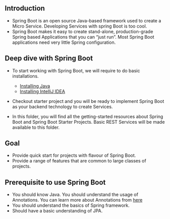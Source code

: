 ## Introduction
*   Spring Boot is an open source Java-based framework used to create a Micro Service. Developing Services with spring Boot is too cool.
*   Spring Boot makes it easy to create stand-alone, production-grade Spring based Applications that you can “just run”. Most Spring Boot applications need very little Spring configuration.

## Deep dive with Spring Boot
*   To start working with Spring Boot, we will require to do basic installations.

    *   [Installing Java](https://www.java.com/en/download/help/download_options.html)<br>
    *   [Installing IntelliJ IDEA](https://www.jetbrains.com/help/idea/installation-guide.html)

*   Checkout starter project and you will be ready to implement Spring Boot as your backend technology to create Services.<br>

*   In this folder, you will find all the getting-started resources about Spring Boot and Spring Boot Starter Projects. Basic REST Services will be made available to this folder.

## Goal
*   Provide quick start for projects with flavour of Spring Boot.<br>
*   Provide a range of features that are common to large classes of projects.

## Prerequisite to use Spring Boot
*   You should know Java. You should understand the usage of Annotations. You can learn more about Annotations from [here](https://springframework.guru/spring-framework-annotations/)<br>
*   You should understand the basics of Spring framework.<br>
*   Should have a basic understanding of JPA.
